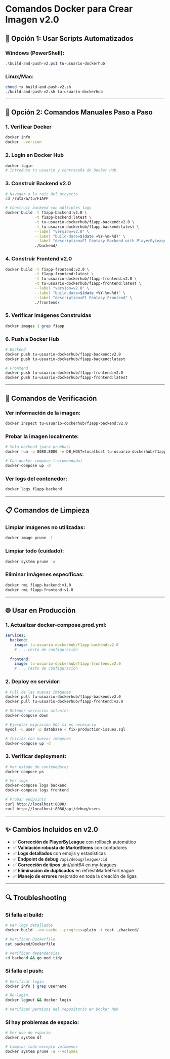# Comandos Docker para Crear Imagen v2.0

## 🚀 **Opción 1: Usar Scripts Automatizados**

### **Windows (PowerShell):**
```powershell
.\build-and-push-v2.ps1 tu-usuario-dockerhub
```

### **Linux/Mac:**
```bash
chmod +x build-and-push-v2.sh
./build-and-push-v2.sh tu-usuario-dockerhub
```

---

## 🔧 **Opción 2: Comandos Manuales Paso a Paso**

### **1. Verificar Docker**
```bash
docker info
docker --version
```

### **2. Login en Docker Hub** 
```bash
docker login
# Introduce tu usuario y contraseña de Docker Hub
```

### **3. Construir Backend v2.0**
```bash
# Navegar a la raíz del proyecto
cd /ruta/a/tu/F1APP

# Construir backend con múltiples tags
docker build -t f1app-backend:v2.0 \
             -t f1app-backend:latest \
             -t tu-usuario-dockerhub/f1app-backend:v2.0 \
             -t tu-usuario-dockerhub/f1app-backend:latest \
             --label "version=v2.0" \
             --label "build-date=$(date +%Y-%m-%d)" \
             --label "description=F1 Fantasy Backend with PlayerByLeague and Market fixes" \
             ./backend/
```

### **4. Construir Frontend v2.0**
```bash
docker build -t f1app-frontend:v2.0 \
             -t f1app-frontend:latest \
             -t tu-usuario-dockerhub/f1app-frontend:v2.0 \
             -t tu-usuario-dockerhub/f1app-frontend:latest \
             --label "version=v2.0" \
             --label "build-date=$(date +%Y-%m-%d)" \
             --label "description=F1 Fantasy Frontend" \
             ./frontend/
```

### **5. Verificar Imágenes Construidas**
```bash
docker images | grep f1app
```

### **6. Push a Docker Hub**
```bash
# Backend
docker push tu-usuario-dockerhub/f1app-backend:v2.0
docker push tu-usuario-dockerhub/f1app-backend:latest

# Frontend  
docker push tu-usuario-dockerhub/f1app-frontend:v2.0
docker push tu-usuario-dockerhub/f1app-frontend:latest
```

---

## 🎯 **Comandos de Verificación**

### **Ver información de la imagen:**
```bash
docker inspect tu-usuario-dockerhub/f1app-backend:v2.0
```

### **Probar la imagen localmente:**
```bash
# Solo backend (para pruebas)
docker run -p 8080:8080 -e DB_HOST=localhost tu-usuario-dockerhub/f1app-backend:v2.0

# Con docker-compose (recomendado)
docker-compose up -d
```

### **Ver logs del contenedor:**
```bash
docker logs f1app-backend
```

---

## 📋 **Comandos de Limpieza**

### **Limpiar imágenes no utilizadas:**
```bash
docker image prune -f
```

### **Limpiar todo (cuidado):**
```bash
docker system prune -a
```

### **Eliminar imágenes específicas:**
```bash
docker rmi f1app-backend:v1.0
docker rmi f1app-frontend:v1.0
```

---

## 🌐 **Usar en Producción**

### **1. Actualizar docker-compose.prod.yml:**
```yaml
services:
  backend:
    image: tu-usuario-dockerhub/f1app-backend:v2.0
    # ... resto de configuración
  
  frontend:
    image: tu-usuario-dockerhub/f1app-frontend:v2.0  
    # ... resto de configuración
```

### **2. Deploy en servidor:**
```bash
# Pull de las nuevas imágenes
docker pull tu-usuario-dockerhub/f1app-backend:v2.0
docker pull tu-usuario-dockerhub/f1app-frontend:v2.0

# Detener servicios actuales
docker-compose down

# Ejecutar migración SQL si es necesario
mysql -u user -p database < fix-production-issues.sql

# Iniciar con nuevas imágenes
docker-compose up -d
```

### **3. Verificar deployment:**
```bash
# Ver estado de contenedores
docker-compose ps

# Ver logs
docker-compose logs backend
docker-compose logs frontend

# Probar endpoints
curl http://localhost:8080/
curl http://localhost:8080/api/debug/users
```

---

## ✨ **Cambios Incluidos en v2.0**

- ✅ **Corrección de PlayerByLeague** con rollback automático
- ✅ **Validación robusta de MarketItems** con contadores
- ✅ **Logs detallados** con emojis y estadísticas  
- ✅ **Endpoint de debug** `/api/debug/league/:id`
- ✅ **Corrección de tipos** uint/uint64 en my-leagues
- ✅ **Eliminación de duplicados** en refreshMarketForLeague
- ✅ **Manejo de errores** mejorado en toda la creación de ligas

---

## 🔍 **Troubleshooting**

### **Si falla el build:**
```bash
# Ver logs detallados
docker build --no-cache --progress=plain -t test ./backend/

# Verificar Dockerfile
cat backend/Dockerfile

# Verificar dependencias
cd backend && go mod tidy
```

### **Si falla el push:**
```bash
# Verificar login
docker info | grep Username

# Re-login
docker logout && docker login

# Verificar permisos del repositorio en Docker Hub
```

### **Si hay problemas de espacio:**
```bash
# Ver uso de espacio
docker system df

# Limpiar todo excepto volúmenes
docker system prune -a --volumes
``` 